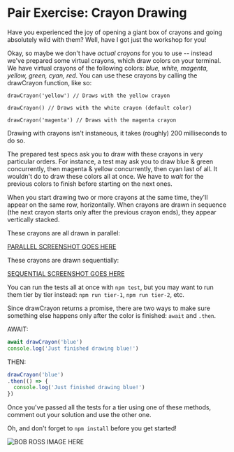 # Pair Exercise: Crayon Drawing

Have you experienced the joy of opening a giant box of crayons and going absolutely wild with them? Well, have I got just the workshop for you!

Okay, so maybe we don't have _actual crayons_ for you to use -- instead we've prepared some virtual crayons, which draw colors on your terminal. We have virtual crayons of the following colors: *blue, white, magenta, yellow, green, cyan, red*. You can use these crayons by calling the drawCrayon function, like so:

`drawCrayon('yellow') // Draws with the yellow crayon`

`drawCrayon() // Draws with the white crayon (default color)`

`drawCrayon('magenta') // Draws with the magenta crayon`

Drawing with crayons isn't instaneous, it takes (roughly) 200 milliseconds to do so.

The prepared test specs ask you to draw with these crayons in very particular orders. For instance, a test may ask you to draw blue & green concurrently, then magenta & yellow concurrently, then cyan last of all. It wouldn't do to draw these colors all at once. We have to _wait_ for the previous colors to finish before starting on the next ones.

When you start drawing two or more crayons at the same time, they'll appear on the same row, horizontally. When crayons are drawn in sequence (the next crayon starts only after the previous crayon ends), they appear vertically stacked.

These crayons are all drawn in parallel:

[PARALLEL SCREENSHOT GOES HERE](#)

These crayons are drawn sequentially:

[SEQUENTIAL SCREENSHOT GOES HERE](#)

You can run the tests all at once with `npm test`, but you may want to run them tier by tier instead: `npm run tier-1`, `npm run tier-2`, etc.

Since drawCrayon returns a promise, there are two ways to make sure something else happens only after the color is finished: `await` and `.then`.

AWAIT:

```js
await drawCrayon('blue')
console.log('Just finished drawing blue!')
```

THEN:

```js
drawCrayon('blue')
.then(() => {
  console.log('Just finished drawing blue!')
})
```

Once you've passed all the tests for a tier using one of these methods, comment out your solution and use the other one.

Oh, and don't forget to `npm install` before you get started!

![BOB ROSS IMAGE HERE](https://upload.wikimedia.org/wikipedia/en/7/70/Bob_at_Easel.jpg)
